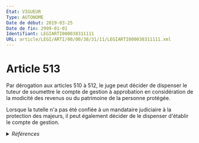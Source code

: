 ```yaml
---
État: VIGUEUR
Type: AUTONOME
Date de début: 2019-03-25
Date de fin: 2999-01-01
Identifiant: LEGIARTI000038311111
URL: article/LEGI/ARTI/00/00/38/31/11/LEGIARTI000038311111.xml
---
```


<h1>Article 513</h1>

Par dérogation aux articles 510 à 512, le juge peut décider de dispenser le
tuteur de soumettre le compte de gestion à approbation en considération de la
modicité des revenus ou du patrimoine de la personne protégée.<br />

Lorsque la tutelle n'a pas été confiée à un mandataire judiciaire à la
protection des majeurs, il peut également décider de le dispenser d'établir le
compte de gestion.


<details>
  <summary><em>Références</em></summary>

  <h2>Articles faisant référence à l'article</h2>
  
  <ul>
    <li>
      <a href="https://legal.tricoteuses.fr//redirection/LEGIARTI000006428366?vers=git&vers=legifrance">Code civil - article 510 AUTONOME MODIFIE, en vigueur du 1968-11-01 au 2009-01-01</a> CITATION cible
    </li>
    <li>
      <a href="https://legal.tricoteuses.fr//redirection/LEGIARTI000038262618?vers=git&vers=legifrance">LOI n° 2019-222 du 23 mars 2019 de programmation 2018-2022 et de réforme pour la justice - article 30 ENTIEREMENT_MODIF</a> MODIFIE source
    </li>
    <li>
      <a href="https://legal.tricoteuses.fr//redirection/LEGIARTI000006428367?vers=git&vers=legifrance">Code civil - article 510 AUTONOME VIGUEUR, en vigueur depuis le 2009-01-01</a> CITATION cible
    </li>
  </ul>
  
  <h2>Références faites par l'article</h2>
  
  <ul>
    <li>
      2019-03-23 MODIFIE cible <a href="https://legal.tricoteuses.fr//redirection/LEGIARTI000038262618?vers=git&vers=legifrance">LOI n° 2019-222 du 23 mars 2019 de programmation 2018-2022 et de réforme pour la justice - article 30 ENTIEREMENT_MODIF</a>
    </li>
    <li>
      2024-07-02 CITATION cible <a href="https://legal.tricoteuses.fr//redirection/LEGIARTI000049863469?vers=git&vers=legifrance">Décret n° 2024-659 du 2 juillet 2024 relatif au contrôle des comptes de gestion pris en application de l'article 512 du code civil et modifiant le décret n° 2021-1625 du 10 décembre 2021 relatif aux compétences des commissaires de justice - article 1 ENTIEREMENT_MODIF</a>
    </li>
    <li>
      2999-01-01 CITATION source <a href="https://legal.tricoteuses.fr//redirection/LEGIARTI000006428366?vers=git&vers=legifrance">Code civil - article 510 AUTONOME MODIFIE, en vigueur du 1968-11-01 au 2009-01-01</a>
    </li>
    <li>
      2999-01-01 CITATION cible <a href="https://legal.tricoteuses.fr//redirection/LEGIARTI000038311099?vers=git&vers=legifrance">Code civil - article 514 AUTONOME VIGUEUR, en vigueur depuis le 2019-03-25</a>
    </li>
    <li>
      CODIFICATION source Loi 1803-03-14
    </li>
  </ul>
</details>
